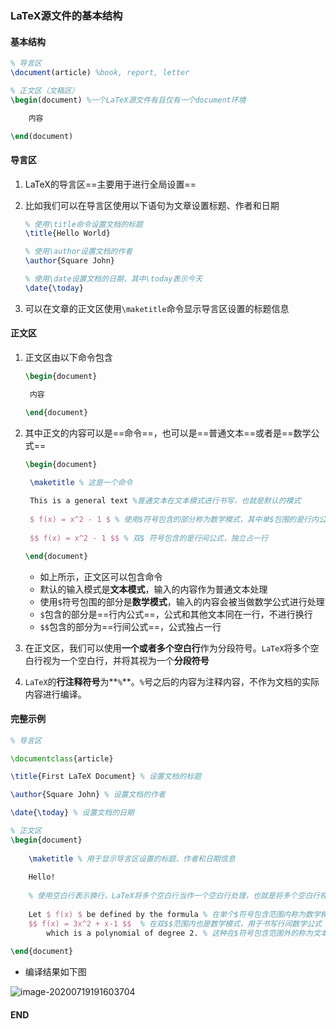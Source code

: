 ### LaTeX源文件的基本结构



#### 基本结构

```latex
% 导言区
\document(article) %book, report, letter

% 正文区（文稿区）
\begin(document) %一个LaTeX源文件有且仅有一个document环境

	内容

\end(document)
```



#### 导言区

1. LaTeX的导言区==主要用于进行全局设置==

2. 比如我们可以在导言区使用以下语句为文章设置标题、作者和日期

   ```latex
   % 使用\title命令设置文档的标题
   \title{Hello World}
   
   % 使用\author设置文档的作者
   \author{Square John}
   
   % 使用\date设置文档的日期，其中\today表示今天
   \date{\today}
   ```

   

3. 可以在文章的正文区使用`\maketitle`命令显示导言区设置的标题信息



#### 正文区

1. 正文区由以下命令包含

   ```latex
   \begin{document}
   
   	内容
   
   \end{document}
   ```

   

2. 其中正文的内容可以是==命令==，也可以是==普通文本==或者是==数学公式==

   ```latex
   \begin{document}
   
   	\maketitle % 这是一个命令
   	
   	This is a general text %普通文本在文本模式进行书写，也就是默认的模式
   	
   	$ f(x) = x^2 - 1 $ % 使用$符号包含的部分称为数学模式，其中单$包围的是行内公式
   	
   	$$ f(x) = x^2 - 1 $$ % 双$ 符号包含的是行间公式，独立占一行
   
   \end{document}
   ```

   - 如上所示，正文区可以包含命令
   - 默认的输入模式是**文本模式**，输入的内容作为普通文本处理
   - 使用`$`符号包围的部分是**数学模式**，输入的内容会被当做数学公式进行处理
   - `$`包含的部分是==行内公式==，公式和其他文本同在一行，不进行换行
   - `$$`包含的部分为==行间公式==，公式独占一行

3. 在正文区，我们可以使用**一个或者多个空白行**作为分段符号。`LaTeX`将多个空白行视为一个空白行，并将其视为一个**分段符号**

4. `LaTeX`的**行注释符号**为**`%`**。`%`号之后的内容为注释内容，不作为文档的实际内容进行编译。



#### 完整示例

```latex
% 导言区

\documentclass{article}

\title{First LaTeX Document} % 设置文档的标题

\author{Square John} % 设置文档的作者

\date{\today} % 设置文档的日期

% 正文区
\begin{document}
	
	\maketitle % 用于显示导言区设置的标题、作者和日期信息
	
	Hello!
	
	% 使用空白行表示换行，LaTeX将多个空白行当作一个空白行处理，也就是将多个空白行视为一个分段符号
	
	Let $ f(x) $ be defined by the formula % 在单个$符号包含范围内称为数学模式，用于书写行内数学公式
	$$ f(x) = 3x^2 + x-1 $$  % 在双$$范围内也是数学模式，用于书写行间数学公式
		which is a polynomial of degree 2. % 这种在$符号包含范围外的称为文本模式
	
\end{document}
```



- 编译结果如下图

![image-20200719191603704](https://cdn.jsdelivr.net/gh/Square-John/Image/img/image-20200719191603704.png)



#### END

